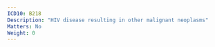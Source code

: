 ```yaml
---
ICD10: B218
Description: "HIV disease resulting in other malignant neoplasms"
Matters: No
Weight: 0
---
```

